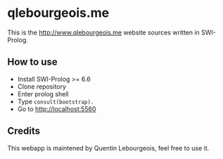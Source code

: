 # qlebourgeois.me

This is the http://www.qlebourgeois.me website sources written in SWI-Prolog.

## How to use

* Install SWI-Prolog >= 6.6
* Clone repository
* Enter prolog shell
* Type `consult(bootstrap).`
* Go to <http://localhost:5560>

## Credits

This webapp is maintened by Quentin Lebourgeois, feel free to use it.
